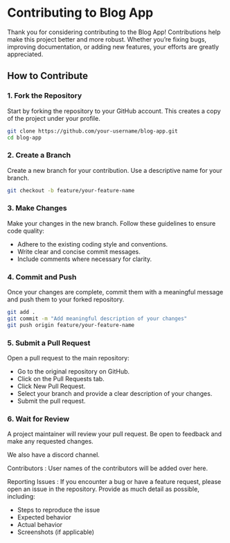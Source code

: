 # Contributing to Blog App

Thank you for considering contributing to the Blog App! Contributions help make this project better and more robust. 
Whether you’re fixing bugs, improving documentation, or adding new features, your efforts are greatly appreciated.

## How to Contribute

### 1. Fork the Repository

Start by forking the repository to your GitHub account. This creates a copy of the project under your profile.

```bash
git clone https://github.com/your-username/blog-app.git
cd blog-app
```

### 2. Create a Branch
Create a new branch for your contribution. Use a descriptive name for your branch.

```bash
git checkout -b feature/your-feature-name
```
### 3. Make Changes
Make your changes in the new branch. Follow these guidelines to ensure code quality:

- Adhere to the existing coding style and conventions.
- Write clear and concise commit messages.
- Include comments where necessary for clarity.

### 4. Commit and Push
Once your changes are complete, commit them with a meaningful message and push them to your forked repository.

```bash
git add .
git commit -m "Add meaningful description of your changes"
git push origin feature/your-feature-name
```

### 5. Submit a Pull Request
Open a pull request to the main repository:

- Go to the original repository on GitHub.
- Click on the Pull Requests tab.
- Click New Pull Request.
- Select your branch and provide a clear description of your changes.
- Submit the pull request.

### 6. Wait for Review
A project maintainer will review your pull request. Be open to feedback and make any requested changes.

We also have a discord channel.

Contributors :
User names of the contributors will be added over here.

Reporting Issues :
If you encounter a bug or have a feature request, please open an issue in the repository. Provide as much detail as possible, including:

 - Steps to reproduce the issue
 - Expected behavior
 - Actual behavior
 - Screenshots (if applicable)
